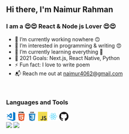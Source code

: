 ## Hi there, I'm Naimur Rahman 

### I am a 😍😍 React & Node js Lover 😍😍

* 🔭 I’m currently working nowhere 🙃
* 👀 I’m interested in programming & writing 😍
* 🌱 I’m currently learning everything 🤣
* 🥅 2021 Goals: Next.js, React Native, Python
* ⚡ Fun fact: I love to write poem
* 📬 Reach me out at naimur4062@gmail.com

<br>

### Languages and Tools

<img width="25px" src="https://raw.githubusercontent.com/github/explore/80688e429a7d4ef2fca1e82350fe8e3517d3494d/topics/visual-studio-code/visual-studio-code.png"/>
<img width="25px" src="https://raw.githubusercontent.com/github/explore/80688e429a7d4ef2fca1e82350fe8e3517d3494d/topics/html/html.png"/>
<img width="25px" src="https://raw.githubusercontent.com/github/explore/80688e429a7d4ef2fca1e82350fe8e3517d3494d/topics/css/css.png"/>
<img width="25px" src="https://raw.githubusercontent.com/github/explore/80688e429a7d4ef2fca1e82350fe8e3517d3494d/topics/javascript/javascript.png"/>
<img width="25px" src="https://raw.githubusercontent.com/github/explore/80688e429a7d4ef2fca1e82350fe8e3517d3494d/topics/react/react.png"/>
<img width="25px" src="https://raw.githubusercontent.com/github/explore/78df643247d429f6cc873026c0622819ad797942/topics/github/github.png"/>

<br>
<img src="https://github-readme-stats.vercel.app/api?username=naimur4062"/>
<img src="https://github-readme-stats.vercel.app/api/top-langs/?username=naimur4062"/>

